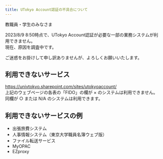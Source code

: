 ```yaml
---
title: UTokyo Account認証の不具合について
---
```


教職員・学生のみなさま

2023/8/9 8:50時点で、UTokyo Account認証が必要な一部の業務システムが利用できません。  
現在、原因を調査中です。

ご迷惑をお掛けして申し訳ありませんが、よろしくお願いいたします。

## 利用できないサービス

https://univtokyo.sharepoint.com/sites/utokyoaccount/  
上記のウェブページの各表の「FIDO」の欄が × のシステムは利用できません。  
同欄が ○ または N/A のシステムは利用できます。

## 利用できないサービスの例

- 出張旅費システム
- 人事情報システム（東京大学職員名簿ウェブ版）
- ファイル転送サービス
- MyOPAC
- EZproxy
